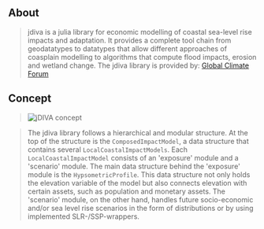 ## About

>jdiva is a julia library for economic modelling of coastal sea-level rise impacts and adaptation. It provides a complete tool chain from geodatatypes to datatypes that allow different approaches of coasplain modelling to algorithms that compute flood impacts, erosion and wetland change. The jdiva library is provided by: [Global Climate Forum](https://globalclimateforum.org/)

## Concept
>![jDIVA concept](./templates/about/diva_concept.svg)

>The jdiva library follows a hierarchical and modular structure. At the top of the structure is the `ComposedImpactModel`, a data structure that contains several `LocalCoastalImpactModels`. Each `LocalCoastalImpactModel` consists of an 'exposure' module and a 'scenario' module. The main data structure behind the 'exposure' module is the `HypsometricProfile`. This data structure not only holds the elevation variable of the model but also connects elevation with certain assets, such as population and monetary assets. The 'scenario' module, on the other hand, handles future socio-economic and/or sea level rise scenarios in the form of distributions or by using implemented SLR-/SSP-wrappers.